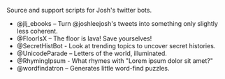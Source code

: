 Source and support scripts for Josh's twitter bots.

* @jlj\_ebooks – Turn @joshleejosh's tweets into something only slightly less coherent.
* @FloorIsX – The floor is lava! Save yourselves!
* @SecretHistBot - Look at trending topics to uncover secret histories.
* @UnicodeParade – Letters of the world, illuminated.
* @RhymingIpsum - What rhymes with "Lorem ipsum dolor sit amet?"
* @wordfindatron – Generates little word-find puzzles.
